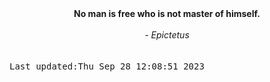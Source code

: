 
<div align="center"><b><span>No man is free who is not master of himself.</span></b><br><br><i> - Epictetus</i></div>
<br><br><kbd>Last updated:Thu Sep 28 12:08:51 2023</kbd>